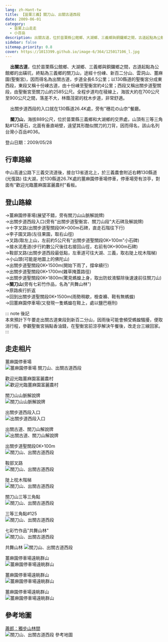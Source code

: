 ```yaml
---
lang: zh-Hant-tw
title: 【苗栗三義】關刀山、出關古道西段
date: 2009-06-01
category: 
  - 苗栗上山走走
  - 小百岳
description: 出關古道，位於苗栗縣公館鄉、大湖鄉、三義鄉與銅鑼鄉之間，古道起點為公館鄉的出磺坑，終點為三義鄉的關刀山，途經十份崠、新百二分山、雲洞山、薑麻園(聖衡宮)，因而得名為出關古道，步道全長6.5公里；以130縣道的聖衡宮分成東西段，東段又稱十份崠古道，由十份崠至聖衡宮約4公里；西段又稱出關步道聖關段，由聖衡宮至關刀山約2585公尺。全程步道均在稜線上，海拔大約在700公尺至900公尺之間，落差不大，林蔭茂密的枕木步道，非常舒適。 出關步道西段的入口就在130縣道26.4K處，旁有"穗花の山奈"餐廳。 關刀山，海拔889公尺，位於苗栗縣三義鄉和大湖鄉的交界處，山頂有三等三角點#125基石，北面有垂直峭壁，遠望其形酷似關刀的刀背，因而得名，該山名列台灣小百岳#036。
sidebar: false
sitemap.priority: 0.8
cover: https://1013399.github.io/image-6/364/125017106_l.jpg
---
```


    **出關古道**，位於苗栗縣公館鄉、大湖鄉、三義鄉與銅鑼鄉之間，古道起點為公館鄉的出磺坑，終點為三義鄉的關刀山，途經十份崠、新百二分山、雲洞山、薑麻園(聖衡宮)，因而得名為出關古道，步道全長6.5公里；以130縣道的聖衡宮分成東西段，東段又稱十份崠古道，由十份崠至聖衡宮約4公里；西段又稱出關步道聖關段，由聖衡宮至關刀山約2585公尺。全程步道均在稜線上，海拔大約在700公尺至900公尺之間，落差不大，林蔭茂密的枕木步道，非常舒適。  

<!-- more -->

    出關步道西段的入口就在130縣道26.4K處，旁有"穗花の山奈"餐廳。  

    **關刀山**，海拔889公尺，位於苗栗縣三義鄉和大湖鄉的交界處，山頂有三等三角點#125基石，北面有垂直峭壁，遠望其形酷似關刀的刀背，因而得名，該山名列台灣小百岳#036。

登山日期：2009/05/28

## 行車路線
中山高速公路下三義交流道後，接台13省道北上，於三義農會附近右轉130縣道(光復路) 往大湖，於130縣道26.7K處的薑麻園停車場停車，停車場旁有涼亭，對面有"歡迎光臨薑麻園富麗農村"看板。

## 登山路線
→薑麻園停車場(展望不錯，旁有關刀山山脈解說牌)  
→出關步道西段入口(旁有"出關步道聖衡宮、關刀山段"大石碑及解說牌)  
→十字叉路(出關步道聖關段0K+000m石碑，直走石階往下行)  
→李子園叉路(左往果園，取右山徑)  
→叉路(取左上山，左前約5公尺有"出關步道聖關段0K+100m"小石碑)  
→接水泥產道(步行約數公尺後往右接回山徑，右前有0K+900m石碑)  
→鞍部叉路(出關步道西段最低點，左車道可往大湖、三義，取右陡上枕木階梯)  
→小山頭(可能是地圖上的佛陀山)  
→出關步道聖關段0K+1500m(開始下雨了，撐傘續行)  
→出關步道聖關段0K+1700m(雜草掩蓋路徑)  
→出關步道聖關段0K+1800m(驚見螞蝗上身，取出防蚊液驅除後速速前往關刀山)  
→**關刀山**(旁有七彩竹作品，名為"共舞山林")  
→原路疾行折返  
→回到出關步道聖關段0K+1500m(雨勢稍歇，檢查褲、鞋有無螞蝗)  
→回薑麻園停車場(又發現一隻螞蝗在鞋上，處以鹽巴極刑)

::: note 後記  
本來預計下午要走出關古道東段到新百二分山，因雨後可能會頻受螞蝗騷擾，便取消行程，參觀聖衡宮捐點香油錢，在聖衡宮前涼亭解決午餐後，改走台三線回家。
:::

## 走走相片
薑麻園停車場  
![薑麻園停車場 關刀山、出關古道西段](https://1013399.github.io/image-6/364/125016923_l.jpg)

歡迎光臨薑麻園富麗農村  
![歡迎光臨薑麻園富麗農村](https://1013399.github.io/image-6/364/125016928_l.jpg)

關刀山山脈解說牌  
![關刀山山脈解說牌](https://1013399.github.io/image-6/364/125016929_l.jpg)

出關步道西段入口  
![出關步道西段入口](https://1013399.github.io/image-6/364/125016935_l.jpg)

出關古道、關刀山解說牌  
![出關古道、關刀山解說牌](https://1013399.github.io/image-6/364/125016950_l.jpg)

出關步道聖關段0K+100m  
![關刀山、出關古道西段](https://1013399.github.io/image-6/364/125016984_l.jpg)

鞍部叉路  
![關刀山、出關古道西段](https://1013399.github.io/image-6/364/125016990_l.jpg)

陡上枕木階梯  
![關刀山、出關古道西段](https://1013399.github.io/image-6/364/125017014_l.jpg)

關刀山三等三角點  
![關刀山、出關古道西段](https://1013399.github.io/image-6/364/125017043_l.jpg)

三等三角點#125  
![關刀山、出關古道西段](https://1013399.github.io/image-6/364/125017098_l.jpg)

七彩竹作品"共舞山林"  
![關刀山、出關古道西段](https://1013399.github.io/image-6/364/125017100_l.jpg)

共舞山林
![關刀山、出關古道西段](https://1013399.github.io/image-6/364/125017103_l.jpg)

薑麻園停車場遠眺群山  
![薑麻園停車場遠眺群山](https://1013399.github.io/image-6/364/125017106_l.jpg)

薑麻園停車場遠眺群山  
![薑麻園停車場遠眺群山](https://1013399.github.io/image-6/364/125017122_l.jpg)

薑麻園停車場遠眺群山  
![薑麻園停車場遠眺群山](https://1013399.github.io/image-6/364/125017140_l.jpg)

## 參考地圖
[蕭郎：獨步山林間](http://www.yougoipay.com/kenny/w779/index.htm)  
![關刀山、出關古道西段 參考地圖](https://1013399.github.io/image-6/364/125017191_l.jpg)